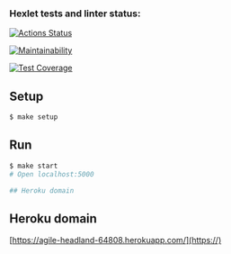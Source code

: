 ### Hexlet tests and linter status:

[![Actions Status](https://github.com/Lodo4ka/backend-project-lvl4/workflows/hexlet-check/badge.svg)](https://github.com/Lodo4ka/backend-project-lvl4/actions)

[![Maintainability](https://api.codeclimate.com/v1/badges/10b07a3afe31854bb3f5/maintainability)](https://codeclimate.com/github/Lodo4ka/backend-project-lvl4/maintainability)

[![Test Coverage](https://api.codeclimate.com/v1/badges/10b07a3afe31854bb3f5/test_coverage)](https://codeclimate.com/github/Lodo4ka/backend-project-lvl4/test_coverage)
## Setup

```sh
$ make setup
```

## Run

```sh
$ make start
# Open localhost:5000

## Heroku domain

```

## Heroku domain

[https://agile-headland-64808.herokuapp.com/](https://)

[](https://)
